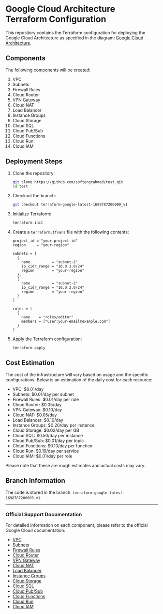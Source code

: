 # Google Cloud Architecture Terraform Configuration

This repository contains the Terraform configuration for deploying the Google Cloud Architecture as specified in the diagram: [Google Cloud Architecture](https://www.mydraw.com/NIMG.axd?i=Templates/NetworkDiagram/GoogleCloudArchitecture/GoogleCloudArchitecture.png).

## Components

The following components will be created:
1. VPC
2. Subnets
3. Firewall Rules
4. Cloud Router
5. VPN Gateway
6. Cloud NAT
7. Load Balancer
8. Instance Groups
9. Cloud Storage
10. Cloud SQL
11. Cloud Pub/Sub
12. Cloud Functions
13. Cloud Run
14. Cloud IAM

## Deployment Steps

1. Clone the repository:
    ```sh
    git clone https://github.com/softengrahmed/test.git
    cd test
    ```

2. Checkout the branch:
    ```sh
    git checkout terraform-google-latest-1698787200000_v1
    ```

3. Initialize Terraform:
    ```sh
    terraform init
    ```

4. Create a `terraform.tfvars` file with the following contents:
    ```hcl
    project_id = "your-project-id"
    region     = "your-region"

    subnets = [
      {
        name          = "subnet-1"
        ip_cidr_range = "10.0.1.0/24"
        region        = "your-region"
      },
      {
        name          = "subnet-2"
        ip_cidr_range = "10.0.2.0/24"
        region        = "your-region"
      }
    ]

    roles = [
      {
        name    = "roles/editor"
        members = ["user:your-email@example.com"]
      }
    ]
    ```

5. Apply the Terraform configuration:
    ```sh
    terraform apply
    ```

## Cost Estimation

The cost of the infrastructure will vary based on usage and the specific configurations. Below is an estimation of the daily cost for each resource:

- VPC: $0.01/day
- Subnets: $0.01/day per subnet
- Firewall Rules: $0.01/day per rule
- Cloud Router: $0.05/day
- VPN Gateway: $0.10/day
- Cloud NAT: $0.05/day
- Load Balancer: $0.10/day
- Instance Groups: $0.20/day per instance
- Cloud Storage: $0.02/day per GB
- Cloud SQL: $0.50/day per instance
- Cloud Pub/Sub: $0.01/day per topic
- Cloud Functions: $0.10/day per function
- Cloud Run: $0.10/day per service
- Cloud IAM: $0.01/day per role

Please note that these are rough estimates and actual costs may vary.

## Branch Information

The code is stored in the branch: `terraform-google-latest-1698787200000_v1`.

---

### Official Support Documentation

For detailed information on each component, please refer to the official Google Cloud documentation:

- [VPC](https://cloud.google.com/vpc/docs)
- [Subnets](https://cloud.google.com/vpc/docs/subnets)
- [Firewall Rules](https://cloud.google.com/vpc/docs/firewalls)
- [Cloud Router](https://cloud.google.com/router/docs)
- [VPN Gateway](https://cloud.google.com/vpn/docs)
- [Cloud NAT](https://cloud.google.com/nat/docs)
- [Load Balancer](https://cloud.google.com/load-balancing/docs)
- [Instance Groups](https://cloud.google.com/compute/docs/instance-groups)
- [Cloud Storage](https://cloud.google.com/storage/docs)
- [Cloud SQL](https://cloud.google.com/sql/docs)
- [Cloud Pub/Sub](https://cloud.google.com/pubsub/docs)
- [Cloud Functions](https://cloud.google.com/functions/docs)
- [Cloud Run](https://cloud.google.com/run/docs)
- [Cloud IAM](https://cloud.google.com/iam/docs)

